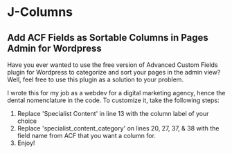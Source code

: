 # J-Columns

## Add ACF Fields as Sortable Columns in Pages Admin for Wordpress

Have you ever wanted to use the free version of Advanced Custom Fields plugin for Wordpress to categorize and sort your pages in the admin view? Well, feel free to use this plugin as a solution to your problem.

I wrote this for my job as a webdev for a digital marketing agency, hence the dental nomenclature in the code. To customize it, take the following steps:

1. Replace 'Specialist Content' in line 13 with the column label of your choice
2. Replace 'specialist_content_category' on lines 20, 27, 37, & 38 with the field name from ACF that you want a column for.
3. Enjoy!
